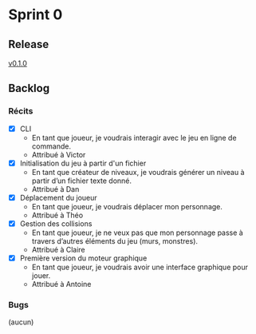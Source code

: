 # Sprint 0
## Release
[v0.1.0](https://github.com/victord54/escape/releases/tag/V0)

## Backlog
### Récits
* [x] CLI
  * En tant que joueur, je voudrais interagir avec le jeu en ligne de commande.
  * Attribué à Victor
* [x] Initialisation du jeu à partir d'un fichier
  * En tant que créateur de niveaux, je voudrais générer un niveau à partir d’un fichier texte donné.
  * Attribué à Dan
* [x] Déplacement du joueur
  * En tant que joueur, je voudrais déplacer mon personnage.
  * Attribué à Théo
* [x] Gestion des collisions
  * En tant que joueur, je ne veux pas que mon personnage passe à travers d’autres éléments du jeu (murs, monstres).
  * Attribué à Claire
* [x] Première version du moteur graphique
  * En tant que joueur, je voudrais avoir une interface graphique pour jouer.
  * Attribué à Antoine

### Bugs
(aucun)
